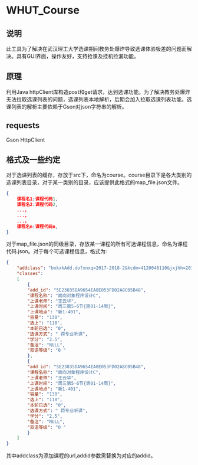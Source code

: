 # WHUT_Course
## 说明
此工具为了解决在武汉理工大学选课期间教务处爆炸导致选课体验极差的问题而解决。具有GUI界面，操作友好，支持抢课及挂机捡漏功能。
## 原理
利用Java httpClient库构造post和get请求，达到选课功能。为了解决教务处爆炸无法拉取选课列表的问题，选课列表本地解析，后期会加入拉取选课列表功能。选课列表的解析主要依赖于Gson对json字符串的解析。
## requests
Gson
HttpClient
## 格式及一些约定
对于选课列表的缓存，存放于src下，命名为course。course目录下是各大类别的选课列表目录，对于某一类别的目录，应该提供此格式的map_file.json文件。
```json
{
	课程名1:课程代码1,
	课程名2:课程代码2,
	...，
	...，
	...，
	课程名n:课程代码n,
}
```

对于map_file.json的同级目录，存放某一课程的所有可选课程信息，命名为课程代码.json。对于每个可选课程信息，格式为:
```json
{
	"addclass": "bxkxkAdd.do?xnxq=2017-2018-2&kcdm=4120048110&jxjhh=20164123&addid={suid_obj}&keyinfo=10A8DE488D1D20FCE140EB22ED30AE1F", 
	"classes": 
	[
		{
		"add_id": "5E23835DA9654EA8E053FD02A8C05B48", 
		"课程名称": "面向对象程序设计C", 
		"上课老师": "王云华",
		"上课时间": "周三第5-6节{第01-14周}", 
		"上课地点": "新1-401", 
		"容量": "130", 
		"选上": "118", 
		"本轮已选": "0", 
		"选课方式": " 跨专业听课", 
		"学分": "2.5", 
		"备注": "NULL", 
		"双语等级": "0 "
		}, 
		{
		"add_id": "5E23835DA9654EA8E053FD02A8C05B48", 
		"课程名称": "面向对象程序设计C", 
		"上课老师": "王云华",
		"上课时间": "周三第5-6节{第01-14周}", 
		"上课地点": "新1-401", 
		"容量": "130", 
		"选上": "118", 
		"本轮已选": "0", 
		"选课方式": " 跨专业听课", 
		"学分": "2.5", 
		"备注": "NULL", 
		"双语等级": "0 "
		}
	]
}
```
其中addclass为添加课程的url,addid参数需替换为对应的addid。


